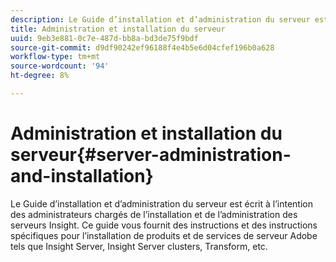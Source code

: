 ```yaml
---
description: Le Guide d’installation et d’administration du serveur est écrit à l’intention des administrateurs chargés de l’installation et de l’administration des serveurs Insight. Ce guide vous fournit des instructions et des instructions spécifiques pour l’installation de produits et de services de serveur Adobe tels que Insight Server, Insight Server clusters, Transform, etc.
title: Administration et installation du serveur
uuid: 9eb3e881-0c7e-487d-bb8a-bd3de75f9bdf
source-git-commit: d9df90242ef96188f4e4b5e6d04cfef196b0a628
workflow-type: tm+mt
source-wordcount: '94'
ht-degree: 8%

---
```



# Administration et installation du serveur{#server-administration-and-installation}

Le Guide d’installation et d’administration du serveur est écrit à l’intention des administrateurs chargés de l’installation et de l’administration des serveurs Insight. Ce guide vous fournit des instructions et des instructions spécifiques pour l’installation de produits et de services de serveur Adobe tels que Insight Server, Insight Server clusters, Transform, etc.


